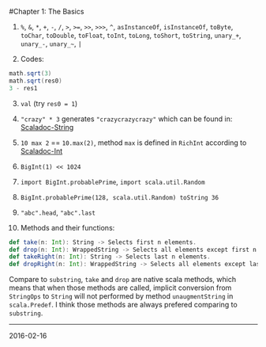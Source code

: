 #Chapter 1: The Basics

1. `%`, `&`, `*`, `+`, `-`, `/`, `>`, `>=`, `>>`, `>>>`, `^`, `asInstanceOf`, `isInstanceOf`, `toByte`, `toChar`, `toDouble`, `toFloat`, `toInt`, `toLong`, `toShort`, `toString`, `unary_+`, `unary_-`, `unary_~`, `|`

2. Codes:

  ```scala
math.sqrt(3)
math.sqrt(res0)
3 - res1
  ```

3. `val` (try `res0 = 1`)

4. `"crazy" * 3` generates `"crazycrazycrazy"` which can be found in: [Scaladoc-String](http://www.scala-lang.org/api/current/index.html?&_ga=1.138007600.1611065700.1455630876#scala.collection.immutable.StringOps)

5. `10 max 2` == `10.max(2)`, method `max` is defined in `RichInt` according to [Scaladoc-Int](http://www.scala-lang.org/api/current/index.html?&_ga=1.138007600.1611065700.1455630876#scala.Int)

6. `BigInt(1) << 1024`

7. `import BigInt.probablePrime`, `import scala.util.Random`

8. `BigInt.probablePrime(128, scala.util.Random) toString 36`

9. `"abc".head`, `"abc".last`

10. Methods and their functions:

  ```scala
def take(n: Int): String -> Selects first n elements.
def drop(n: Int): WrappedString -> Selects all elements except first n ones.
def takeRight(n: Int): String -> Selects last n elements.
def dropRight(n: Int): WrappedString -> Selects all elements except last n ones.
  ```
  Compare to `substring`, `take` and `drop` are native scala methods, which means that when those methods are called, implicit conversion from `StringOps` to `String` will not performed by method `unaugmentString` in `scala.Predef`.
  I think those methods are always prefered comparing to `substring`.

----

2016-02-16
